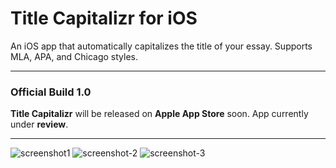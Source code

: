 # Title Capitalizr for iOS
An iOS app that automatically capitalizes the title of your essay. Supports MLA, APA, and Chicago styles.

---

### Official Build 1.0

**Title Capitalizr** will be released on **Apple App Store** soon. App currently under **review**.

---

![screenshot1](https://user-images.githubusercontent.com/35755386/169195435-a5442bab-d120-492e-b4c8-7278fc0f8775.png)
![screenshot-2](https://user-images.githubusercontent.com/35755386/169195438-f278513f-136f-4fa8-ad72-2ecfe6118931.png)
![screenshot-3](https://user-images.githubusercontent.com/35755386/169195441-51e887a6-5e53-47ae-96ac-27718288066b.png)
